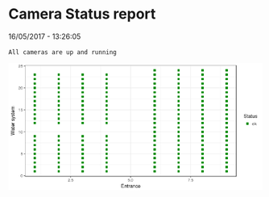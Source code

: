 Camera Status report
================
16/05/2017 - 13:26:05

    All cameras are up and running

![](camreport_files/figure-markdown_github/unnamed-chunk-2-1.png)

